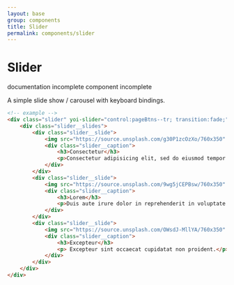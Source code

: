 ```yaml
---
layout: base
group: components
title: Slider
permalink: components/slider
---
```


# Slider

<div class="badges m-t-4 m--pos-tr m--m-4 m--m-t-10">
    <span class="badge">documentation incomplete</span>
    <span class="badge badge--attention">component incomplete</span>
</div>

<p class="intro">A simple slide show / carousel with keyboard bindings.</p>

```html
<!-- example -->
<div class="slider" yoi-slider="control:pageBtns--tr; transition:fade;">
    <div class="slider__slides">
        <div class="slider__slide">
            <img src="https://source.unsplash.com/g30P1zcOzXo/760x350" alt="" />
            <div class="slider__caption">
                <h3>Consectetur</h3>
                <p>Consectetur adipisicing elit, sed do eiusmod tempor incididunt ut labore et dolore magna aliqua.</p>
            </div>
        </div>
        <div class="slider__slide">
            <img src="https://source.unsplash.com/9wg5jCEPBsw/760x350" alt="" />
            <div class="slider__caption">
                <h3>Lorem</h3>
                <p>Duis aute irure dolor in reprehenderit in voluptate velit esse cillum dolore eu fugiat nulla pariatur.</p>
            </div>
        </div>
        <div class="slider__slide">
            <img src="https://source.unsplash.com/OWsdJ-MllYA/760x350" alt="" />
            <div class="slider__caption">
                <h3>Excepteur</h3>
                <p> Excepteur sint occaecat cupidatat non proident.</p>
            </div>
        </div>
    </div>
</div>
```
